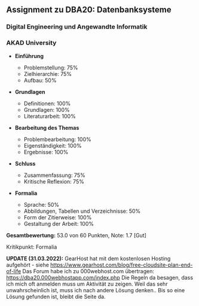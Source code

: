 ## Assignment zu DBA20: Datenbanksysteme
### Digital Engineering und Angewandte Informatik
### AKAD University

- **Einführung**
   - Problemstellung:                           75%
   - Zielhierarchie:                            75%
   - Aufbau:                                    50%

- **Grundlagen**
   - Definitionen:                              100%
   - Grundlagen:                                100%
   - Literaturarbeit:                           100%

- **Bearbeitung des Themas**
   - Problembearbeitung:                        100%
   - Eigenständigkeit:                          100%
   - Ergebnisse:                                100%

- **Schluss**
   - Zusammenfassung:                           75%
   - Kritische Reflexion:                       75%

- **Formalia**
   - Sprache:                                   50%
   - Abbildungen, Tabellen und Verzeichnisse:   50%
   - Form der Zitierweise:                      100%
   - Gestaltung der Arbeit:                     100%

**Gesamtbewertung:** 53.0 von 60 Punkten, Note: 1.7 [Gut]

Kritikpunkt: Formalia

**UPDATE (31.03.2022):**
  GearHost hat mit dem kostenlosen Hosting aufgehört - siehe https://www.gearhost.com/blog/free-cloudsite-plan-end-of-life
  Das Forum habe ich zu 000webhost.com übertragen: https://dba20.000webhostapp.com/index.php
  Die Regeln da besagen, dass ich mich oft anmelden muss um Aktivität zu zeigen. Weil das sehr unwahrscheinlich ist, muss ich nach andere Lösung denken.. Bis so eine Lösung gefunden ist, bleibt die Seite da.
